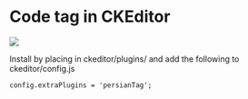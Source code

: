 Code tag in CKEditor
==============

![](http://imgur.com/LN0MAEZ.png)

Install by placing in ckeditor/plugins/ and add the following to ckeditor/config.js
    
    config.extraPlugins = 'persianTag';
